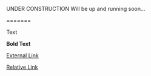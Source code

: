UNDER CONSTRUCTION
Will be up and running soon...

=======

Text

<b>Bold Text</b>

<a href="http://www.google.com">External Link</a>

<a href="README.md">Relative Link</a>
